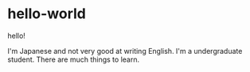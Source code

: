 # hello-world

hello!

I'm Japanese and not very good at writing English.
I'm a undergraduate student. There are much things to learn.
